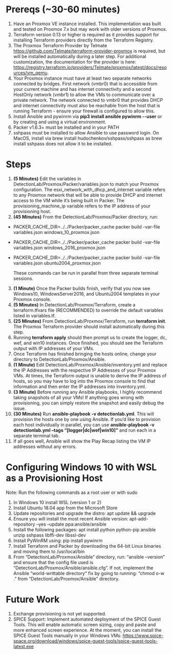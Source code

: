 # Prereqs (~30-60 minutes)

1. Have an Proxmox VE instance installed. This implementation was built and tested on Proxmox 7.x but may work with older versions of Proxmox.  
2. Terraform version 0.13 or higher is required as it provides support for installing Terraform providers directly from the Terraform Registry.  
3. The Proxmox Terraform Provider by Telmate https://github.com/Telmate/terraform-provider-proxmox is required, but will be installed automatically during a later step. For additional customization, the documentation for the provider is here: https://registry.terraform.io/providers/Telmate/proxmox/latest/docs/resources/vm_qemu.  
4. Your Proxmox instance must have at least two separate networks connected by bridges. First network (vmbr0) that is accessible from your current machine and has internet connectivity and a second HostOnly network (vmbr1) to allow the VMs to communicate over a private network. The network connected to vmbr0 that provides DHCP and internet connectivity must also be reachable from the host that is running Terraform - ensure your firewall is configured to allow this.  
5. Install Ansible and pywinrm via **pip3 install ansible pywinrm --user** or by creating and using a virtual environment.  
6. Packer v1.6.3+ must be installed and in your PATH  
7. sshpass must be installed to allow Ansible to use password login. On MacOS, install via brew install hudochenkov/sshpass/sshpass as brew install sshpass does not allow it to be installed.

# Steps

1. **(5 Minutes)** Edit the variables in DetectionLab/Proxmox/Packer/variables.json to match your Proxmox configuration. The esxi_network_with_dhcp_and_internet variable refers to any Proxmox network that will be able to provide DHCP and internet access to the VM while it’s being built in Packer. The provisioning_machine_ip variable refers to the IP address of your provisioning host.  
2. **(45 Minutes)** From the DetectionLab/Proxmox/Packer directory, run:
- PACKER_CACHE_DIR=../../Packer/packer_cache packer build -var-file variables.json windows_10_proxmox.json
- PACKER_CACHE_DIR=../../Packer/packer_cache packer build -var-file variables.json windows_2016_proxmox.json
- PACKER_CACHE_DIR=../../Packer/packer_cache packer build -var-file variables.json ubuntu2004_proxmox.json

  These commands can be run in parallel from three separate terminal sessions.

3. **(1 Minute)** Once the Packer builds finish, verify that you now see Windows10, WindowsServer2016, and Ubuntu2004 templates in your Proxmox console.  
4. **(5 Minutes)** In DetectionLab/Proxmox/Terraform, create a terraform.tfvars file (RECOMMENDED) to override the default variables listed in variables.tf.  
5. **(25 Minutes)** From DetectionLab/Proxmox/Terraform, run **terraform init**. The Proxmox Terraform provider should install automatically during this step.  
6. Running **terraform apply** should then prompt us to create the logger, dc, wef, and win10 instances. Once finished, you should see the Terraform output with IP addresses of your VMs.  
7. Once Terraform has finished bringing the hosts online, change your directory to DetectionLab/Proxmox/Ansible.  
8. **(1 Minute)** Edit DetectionLab/Proxmox/Ansible/inventory.yml and replace the IP Addresses with the respective IP Addresses of your Proxmox VMs. At times, the Terraform output is unable to derive the IP address of hosts, so you may have to log into the Proxmox console to find that information and then enter the IP addresses into inventory.yml.
9. **(3 Minute)** Before running any Ansible playbooks, I highly recommend taking snapshots of all your VMs! If anything goes wrong with provisioning, you can simply restore the snapshot and easily debug the issue.
10. **(30 Minutes)** Run **ansible-playbook -v detectionlab.yml**. This will provision the hosts one by one using Ansible. If you’d like to provision each host individually in parallel, you can use **ansible-playbook -v detectionlab.yml –tags “[logger|dc|wef|win10]”** and run each in a separate terminal tab.
11. If all goes well, Ansible will show the Play Recap listing the VM IP addresses without any errors.

# Configuring Windows 10 with WSL as a Provisioning Host

Note: Run the following commands as a root user or with sudo

1. In Windows 10 install WSL (version 1 or 2)
2. Install Ubuntu 18.04 app from the Microsoft Store
3. Update repositories and upgrade the distro: apt update && upgrade
4. Ensure you will install the most recent Ansible version: apt-add-repository –yes –update ppa:ansible/ansible
5. Install the following packages: apt install python python-pip ansible unzip sshpass libffi-dev libssl-dev
6. Install PyWinRM using: pip install pywinrm
7. Install Terraform and Packer by downloading the 64-bit Linux binaries and moving them to /usr/local/bin
8. From “DetectionLab/Proxmox/Ansible” directory, run: “ansible –version” and ensure that the config file used is “DetectionLab/Proxmox/Ansible/ansible.cfg”. If not, implement the Ansible “world-writtable directory” fix by going to running: “chmod o-w .” from “DetectionLab/Proxmox/Ansible” directory.

# Future Work

1. Exchange provisioning is not yet supported.
2. SPICE Support: Implement automated deployment of the SPICE Guest Tools. This will enable automatic screen sizing, copy and paste and more enhanced screen experience. At the moment, you can install the SPICE Guest Tools manually in your Windows VMs: https://www.spice-space.org/download/windows/spice-guest-tools/spice-guest-tools-latest.exe
